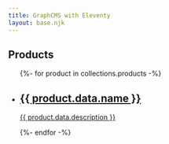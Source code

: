 ```yaml
---
title: GraphCMS with Eleventy
layout: base.njk
---
```


## Products

<ul>
  {%- for product in collections.products -%}
    <li>
      <a href="{{ product.url }}">
        <h2>{{ product.data.name }}</h2>
        <p>{{ product.data.description }}</p>
      </a>
    </li>
  {%- endfor -%}
</ul>

